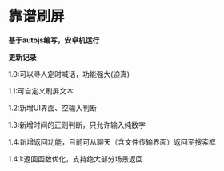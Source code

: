 # 靠谱刷屏
**基于autojs编写，安卓机运行**
 
**更新记录**

1.0:可以寻人定时喊话，功能强大(迫真)

1.1:可自定义刷屏文本

1.2:新增UI界面、空输入判断

1.3:新增时间的正则判断，只允许输入纯数字

1.4:新增返回功能，目前可从聊天（含文件传输界面）返回至搜索框

1.4.1:返回函数优化，支持绝大部分场景返回 
